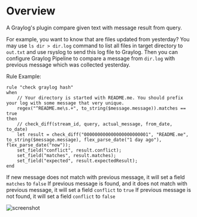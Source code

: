 # Overview
A Graylog's plugin compare given text with message result from query.

For example, you want to know that are files updated from yesterday? You may use `ls dir > dir.log` command to list all files in target directory to `out.txt` and use rsyslog to send this log file to Graylog. Then you can configure Graylog Pipeline to compare a message from `dir.log` with previous message which was collected yesterday.

Rule Example:

```
rule "check graylog hash"
when
    // Your directory is started with README.me. You should prefix your log with some message that very unique.
    regex("^README.me\s.+", to_string($message.message)).matches == true
then
	// check_diff(stream_id, query, actual_message, from_date, to_date)
    let result = check_diff("000000000000000000000001", "README.me", to_string($message.message), flex_parse_date("1 day ago"), flex_parse_date("now"));
    set_field("conflict", result.conflict);
    set_field("matches", result.matches);
    set_field("expected", result.expectedResult);
end
```

If new message does not match with previous message, it will set a field `matches` to `false`
If previous message is found, and it does not match with previous message, it will set a field `conflict` to `true`
If previous message is not found, it will set a field `conflict` to `false`


![screenshot](https://github.com/omise/graylog-plugin-function-check-diff/blob/master/screenshot.png)
